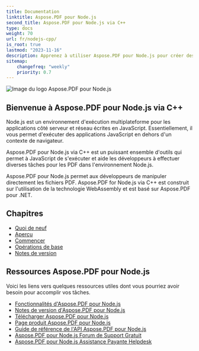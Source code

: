 ```yaml
---
title: Documentation
linktitle: Aspose.PDF pour Node.js
second_title: Aspose.PDF pour Node.js via C++
type: docs
weight: 70
url: fr/nodejs-cpp/
is_root: true
lastmod: "2023-11-16"
description: Apprenez à utiliser Aspose.PDF pour Node.js pour créer des applications de traitement de documents PDF dans l'environnement Node.js.
sitemap:
    changefreq: "weekly"
    priority: 0.7
---
```


![Image du logo Aspose.PDF pour Node.js](aspose_pdf-for-nodejs-cpp.png)

## Bienvenue à Aspose.PDF pour Node.js via C++

Node.js est un environnement d'exécution multiplateforme pour les applications côté serveur et réseau écrites en JavaScript. Essentiellement, il vous permet d'exécuter des applications JavaScript en dehors d'un contexte de navigateur.

Aspose.PDF pour Node.js via C++ est un puissant ensemble d'outils qui permet à JavaScript de s'exécuter et aide les développeurs à effectuer diverses tâches pour les PDF dans l'environnement Node.js.

Aspose.PDF pour Node.js permet aux développeurs de manipuler directement les fichiers PDF.
 Aspose.PDF for Node.js via C++ est construit sur l'utilisation de la technologie WebAssembly et est basé sur Aspose.PDF pour .NET.

## Chapitres

- [Quoi de neuf](/pdf/nodejs-cpp/whatsnew/)
- [Aperçu](/pdf/nodejs-cpp/overview/)
- [Commencer](/pdf/nodejs-cpp/get-started/)
- [Opérations de base](/pdf/nodejs-cpp/basic-operations/)
- [Notes de version](https://releases.aspose.com/pdf/nodejscpp/release-notes/)

## Ressources Aspose.PDF pour Node.js

Voici les liens vers quelques ressources utiles dont vous pourriez avoir besoin pour accomplir vos tâches.

- [Fonctionnalités d'Aspose.PDF pour Node.js](/pdf/nodejs-cpp/key-features/)
- [Notes de version d'Aspose.PDF pour Node.js](https://releases.aspose.com/pdf/nodejscpp/release-notes/)
- [Télécharger Aspose.PDF pour Node.js](https://releases.aspose.com/pdf/nodejscpp/)
- [Page produit Aspose.PDF pour Node.js](https://products.aspose.com/pdf/nodejs-cpp/)
- [Guide de référence de l'API Aspose.PDF pour Node.js](https://reference.aspose.com/pdf/nodejs-cpp/)
- [Aspose.PDF pour Node.js Forum de Support Gratuit](https://forum.aspose.com/c/pdf/10)
- [Aspose.PDF pour Node.js Assistance Payante Helpdesk](https://helpdesk.aspose.com/)